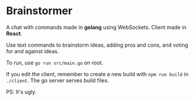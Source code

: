 # Brainstormer

A chat with commands made in **golang** using WebSockets. Client made in **React**.

Use text commands to brainstorm ideas, adding pros and cons, and voting for and against ideas.

To run, use `go run src/main.go` on root.

If you edit the client, remember to create a new build with `npm run build` in `./client`. The go server serves build files.

PS: It's ugly.
